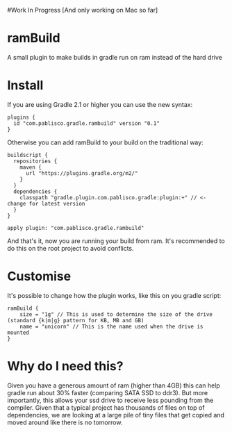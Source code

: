 #Work In Progress [And only working on Mac so far]

# ramBuild
A small plugin to make builds in gradle run on ram instead of the hard drive

# Install

If you are using Gradle 2.1 or higher you can use the new syntax:

    plugins {
      id "com.pablisco.gradle.rambuild" version "0.1"
    }

Otherwise you can add ramBuild to your build on the traditional way:

    buildscript {
      repositories {
        maven {
          url "https://plugins.gradle.org/m2/"
        }
      }
      dependencies {
        classpath "gradle.plugin.com.pablisco.gradle:plugin:+" // <- change for latest version
      }
    }

    apply plugin: "com.pablisco.gradle.rambuild"
    
And that's it, now you are running your build from ram. It's recommended to do this on the root project to avoid conflicts.

# Customise

It's possible to change how the plugin works, like this on you gradle script:

    ramBuild {
        size = "1g" // This is used to determine the size of the drive (standard {k|m|g} pattern for KB, MB and GB)
        name = "unicorn" // This is the name used when the drive is mounted
    }
    
# Why do I need this?

Given you have a generous amount of ram (higher than 4GB) this can help gradle run about 30% faster (comparing SATA SSD to ddr3). 
But more importantly, this allows your ssd drive to receive less pounding from the compiler. Given that a typical project 
has thousands of files on top of dependencies, we are looking at a large pile of tiny files that get copied and moved 
around like there is no tomorrow. 
